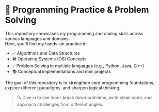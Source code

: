 # 🧠 Programming Practice & Problem Solving

This repository showcases my programming and coding skills across various languages and domains.  
Here, you'll find my hands-on practice in:

- ✅ Algorithms and Data Structures  
- 🛠️ Operating Systems (OS) Concepts  
- 💡 Problem Solving in multiple languages (e.g., Python, Java, C++)  
- 📚 Conceptual implementations and mini projects  

The goal of this repository is to strengthen core programming foundations, explore different paradigms, and sharpen logical thinking.

> 🔍 Dive in to see how I break down problems, write clean code, and approach challenges from different angles.
